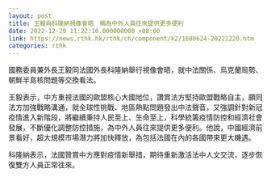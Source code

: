 ```yaml
---
layout: post
title: 王毅與科隆納視像會晤　稱為中外人員往來提供更多便利
date: 2022-12-20 11:22:10.000000000 +08:00
link: https://news.rthk.hk/rthk/ch/component/k2/1680624-20221220.htm
categories: rthk
---
```


國務委員兼外長王毅同法國外長科隆納舉行視像會晤，就中法關係、烏克蘭局勢、朝鮮半島核問題等交換看法。

王毅表示，中方重視法國的歐盟核心大國地位，讚賞法方堅持歐盟戰略自主，願同法方加強戰略溝通，就全球性挑戰、地區熱點問題發出中法聲音，又強調針對新冠疫情進入新階段，將繼續秉持人民至上、生命至上，科學統籌疫情防控和經濟社會發展，不斷優化調整防控措施，為中外人員往來提供更多便利。他說，中國經濟前景看好，超大規模市場潛力將加快釋放，為包括法國在內的各國帶來更大機遇。 

科隆納表示，法國贊賞中方應對疫情新舉措，期待重新激活法中人文交流，逐步恢復雙方人員正常往來。
